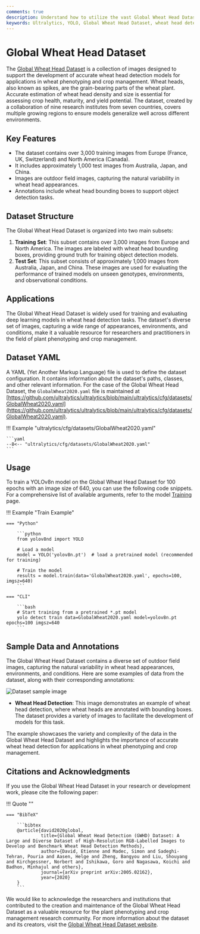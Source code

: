 ```yaml
---
comments: true
description: Understand how to utilize the vast Global Wheat Head Dataset for building wheat head detection models. Features, structure, applications, usage, sample data, and citation.
keywords: Ultralytics, YOLO, Global Wheat Head Dataset, wheat head detection, plant phenotyping, crop management, deep learning, outdoor images, annotations, YAML configuration
---
```


# Global Wheat Head Dataset

The [Global Wheat Head Dataset](https://www.global-wheat.com/) is a collection of images designed to support the development of accurate wheat head detection models for applications in wheat phenotyping and crop management. Wheat heads, also known as spikes, are the grain-bearing parts of the wheat plant. Accurate estimation of wheat head density and size is essential for assessing crop health, maturity, and yield potential. The dataset, created by a collaboration of nine research institutes from seven countries, covers multiple growing regions to ensure models generalize well across different environments.

## Key Features

- The dataset contains over 3,000 training images from Europe (France, UK, Switzerland) and North America (Canada).
- It includes approximately 1,000 test images from Australia, Japan, and China.
- Images are outdoor field images, capturing the natural variability in wheat head appearances.
- Annotations include wheat head bounding boxes to support object detection tasks.

## Dataset Structure

The Global Wheat Head Dataset is organized into two main subsets:

1. **Training Set**: This subset contains over 3,000 images from Europe and North America. The images are labeled with wheat head bounding boxes, providing ground truth for training object detection models.
2. **Test Set**: This subset consists of approximately 1,000 images from Australia, Japan, and China. These images are used for evaluating the performance of trained models on unseen genotypes, environments, and observational conditions.

## Applications

The Global Wheat Head Dataset is widely used for training and evaluating deep learning models in wheat head detection tasks. The dataset's diverse set of images, capturing a wide range of appearances, environments, and conditions, make it a valuable resource for researchers and practitioners in the field of plant phenotyping and crop management.

## Dataset YAML

A YAML (Yet Another Markup Language) file is used to define the dataset configuration. It contains information about the dataset's paths, classes, and other relevant information. For the case of the Global Wheat Head Dataset, the `GlobalWheat2020.yaml` file is maintained at [https://github.com/ultralytics/ultralytics/blob/main/ultralytics/cfg/datasets/GlobalWheat2020.yaml](https://github.com/ultralytics/ultralytics/blob/main/ultralytics/cfg/datasets/GlobalWheat2020.yaml).

!!! Example "ultralytics/cfg/datasets/GlobalWheat2020.yaml"

    ```yaml
    --8<-- "ultralytics/cfg/datasets/GlobalWheat2020.yaml"
    ```

## Usage

To train a YOLOv8n model on the Global Wheat Head Dataset for 100 epochs with an image size of 640, you can use the following code snippets. For a comprehensive list of available arguments, refer to the model [Training](../../modes/train.md) page.

!!! Example "Train Example"

    === "Python"

        ```python
        from yolov8nd import YOLO

        # Load a model
        model = YOLO('yolov8n.pt')  # load a pretrained model (recommended for training)

        # Train the model
        results = model.train(data='GlobalWheat2020.yaml', epochs=100, imgsz=640)
        ```

    === "CLI"

        ```bash
        # Start training from a pretrained *.pt model
        yolo detect train data=GlobalWheat2020.yaml model=yolov8n.pt epochs=100 imgsz=640
        ```

## Sample Data and Annotations

The Global Wheat Head Dataset contains a diverse set of outdoor field images, capturing the natural variability in wheat head appearances, environments, and conditions. Here are some examples of data from the dataset, along with their corresponding annotations:

![Dataset sample image](https://i.ytimg.com/vi/yqvMuw-uedU/maxresdefault.jpg)

- **Wheat Head Detection**: This image demonstrates an example of wheat head detection, where wheat heads are annotated with bounding boxes. The dataset provides a variety of images to facilitate the development of models for this task.

The example showcases the variety and complexity of the data in the Global Wheat Head Dataset and highlights the importance of accurate wheat head detection for applications in wheat phenotyping and crop management.

## Citations and Acknowledgments

If you use the Global Wheat Head Dataset in your research or development work, please cite the following paper:

!!! Quote ""

    === "BibTeX"

        ```bibtex
        @article{david2020global,
                 title={Global Wheat Head Detection (GWHD) Dataset: A Large and Diverse Dataset of High-Resolution RGB-Labelled Images to Develop and Benchmark Wheat Head Detection Methods},
                 author={David, Etienne and Madec, Simon and Sadeghi-Tehran, Pouria and Aasen, Helge and Zheng, Bangyou and Liu, Shouyang and Kirchgessner, Norbert and Ishikawa, Goro and Nagasawa, Koichi and Badhon, Minhajul and others},
                 journal={arXiv preprint arXiv:2005.02162},
                 year={2020}
        }
        ```

We would like to acknowledge the researchers and institutions that contributed to the creation and maintenance of the Global Wheat Head Dataset as a valuable resource for the plant phenotyping and crop management research community. For more information about the dataset and its creators, visit the [Global Wheat Head Dataset website](https://www.global-wheat.com/).
